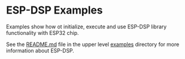 # ESP-DSP Examples

Examples show how ot initialize, execute and use ESP-DSP library functionality with ESP32 chip.

See the [README.md](../README.md) file in the upper level [examples](../) directory for more information about ESP-DSP.
